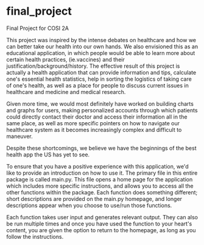 # final_project
Final Project for COSI 2A

This project was inspired by the intense debates on healthcare and how we can better take our health into our own hands.
We also envisioned this as an educational application, in which people would be able to learn more about certain health practices, (ie.vaccines) and their justification/background/history.
The effective result of this project is actually a health application that can provide information and tips,
calculate one's essential health statistics, help in sorting the logistics of taking care of one's health, as well as a place for people to discuss current issues in healthcare and medicine and medical research.

Given more time, we would most definitely have worked on building charts and graphs for users, making personalized accounts through which patients could directly contact their doctor and access their information all in the same place, as well as more specific pointers on how to navigate our healthcare system as it becomes increasingly complex and difficult to maneuver.

Despite these shortcomings, we believe we have the beginnings of the best health app the US has yet to see.

To ensure that you have a positive experience with this application, we'd like to provide an introduction on how to use it. The primary file in this entire package is called main.py. This file opens a home page for the application which includes more specific instructions, and allows you to access all the other functions within the package. Each function does something different; short descriptions are provided on the main.py homepage, and longer descriptions appear when you choose to use/run those functions.

Each function takes user input and generates relevant output. They can also be run multiple times and once you have used the function to your heart's content, you are given the option to return to the homepage, as long as you follow the instructions.
